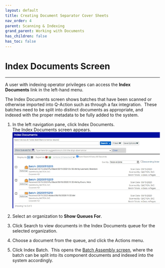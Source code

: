```yaml
---
layout: default
title: Creating Document Separator Cover Sheets
nav_order: 4
parent: Scanning & Indexing
grand_parent: Working with Documents
has_children: false
has_toc: false
---
```

# Index Documents Screen
---
A user with indexing operator privileges can access the **Index Documents** link in the left-hand menu.

The Index Documents screen shows batches that have been scanned or otherwise imported into Q-Action such as through a fax integration.  These batches need to be split into distinct documents as appropriate, and indexed with the proper metadata to be fully added to the system. 

1. In the left navigation pane, click Index Documents.  
    The Index Documents screen appears.  
    ![Index Queue Screen](/assets/images/index-queue-screen.jpeg "Index Queue Screen")
    
2. Select an organization to **Show Queues For**.
    
3. Click Search to view documents in the Index Documents queue for the selected organization.
    
4. Choose a document from the queue, and click the Actions menu.
    
5. Click Index Batch.  This opens the [Batch Assembly screen](/docs/working-with-documents/add-documents/adding-documents-in-batches), where the batch can be split into its component documents and indexed into the system accordingly.